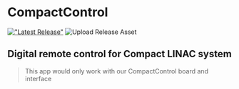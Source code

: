 # CompactControl

[!["Latest Release"](https://img.shields.io/badge/Release-v1.5.5-9cf.svg)](https://github.com/saeeddiscovery/CompactControl/releases/latest)
![Upload Release Asset](https://github.com/saeeddiscovery/CompactControl/workflows/Upload%20Release%20Asset/badge.svg)

## Digital remote control for Compact LINAC system

> This app would only work with our CompactControl board and interface

